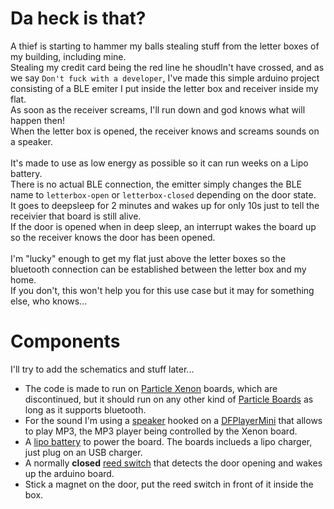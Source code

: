# Da heck is that?
A thief is starting to hammer my balls stealing stuff from the letter boxes of my building, including mine.\
Stealing my credit card being the red line he shoudln't have crossed, and as we say `Don't fuck with a developer`, I've made this simple arduino project consisting of a BLE emiter I put inside the letter box and receiver inside my flat.\
As soon as the receiver screams, I'll run down and god knows what will happen then!\
When the letter box is opened, the receiver knows and screams sounds on a speaker.\
\
It's made to use as low energy as possible so it can run weeks on a Lipo battery.\
There is no actual BLE connection, the emitter simply changes the BLE name to `letterbox-open` or `letterbox-closed` depending on the door state.\
It goes to deepsleep for 2 minutes and wakes up for only 10s just to tell the receivier that board is still alive.\
If the door is opened when in deep sleep, an interrupt wakes the board up so the receiver knows the door has been opened.\
\
I'm "lucky" enough to get my flat just above the letter boxes so the bluetooth connection can be established between the letter box and my home.\
If you don't, this won't help you for this use case but it may for something else, who knows...

# Components
I'll try to add the schematics and stuff later...
- The code is made to run on [Particle Xenon](https://docs.particle.io/xenon/) boards, which are discontinued, but it should run on any other kind of [Particle Boards](https://www.particle.io/devices/) as long as it supports bluetooth.
- For the sound I'm using a [speaker](https://www.adafruit.com/product/1313) hooked on a [DFPlayerMini](https://wiki.dfrobot.com/DFPlayer_Mini_SKU_DFR0299) that allows to play MP3, the MP3 player being controlled by the Xenon board.
- A [lipo battery](https://www.adafruit.com/product/2011) to power the board. The boards inclueds a lipo charger, just plug on an USB charger.
- A normally **closed** [reed switch](https://www.amazon.com/Gebildet-Normally-Magnetic-Induction-Multi-Use/dp/B088CQL44X) that detects the door opening and wakes up the arduino board.
- Stick a magnet on the door, put the reed switch in front of it inside the box.
